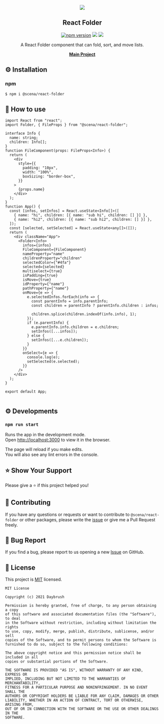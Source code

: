 

<p align="middle" ><img src="https://raw.githubusercontent.com/daybrush/react-folder/master/public/images/logo.png"/></p>
<h2 align="middle">React Folder</h2>
<p align="middle">
<a href="https://www.npmjs.com/package/@scena/react-folder" target="_blank"><img src="https://img.shields.io/npm/v/@scena/react-folder.svg?style=flat-square&color=007acc&label=version" alt="npm version" /></a>
<img src="https://img.shields.io/badge/language-typescript-blue.svg?style=flat-square"/>
<a href="https://github.com/daybrush/react-folder/blob/master/LICENSE" target="_blank"><img src="https://img.shields.io/github/license/daybrush/react-folder.svg?style=flat-square&label=license&color=08CE5D"/></a>
</p>
<p align="middle">A React Folder component that can fold, sort, and move lists.</p>
<p align="middle">
    <a href="https://github.com/daybrush/scena" target="_blank"><strong>Main Project</strong></a>
</p>


## ⚙️ Installation
### npm
```sh
$ npm i @scena/react-folder
```

## 🚀 How to use
```tsx
import React from "react";
import Folder, { FileProps } from "@scena/react-folder";

interface Info {
  name: string;
  children: Info[];
}
function FileComponent(props: FileProps<Info>) {
  return (
    <div
      style={{
        padding: "10px",
        width: "100%",
        boxSizing: "border-box",
      }}
    >
      {props.name}
    </div>
  );
}
function App() {
  const [infos, setInfos] = React.useState<Info[]>([
    { name: "hi", children: [{ name: "sub hi", children: [] }] },
    { name: "hi2", children: [{ name: "sub hi2", children: [] }] },
  ]);
  const [selected, setSelected] = React.useState<any[]>([]);
  return (
    <div className="App">
      <Folder<Info>
        infos={infos}
        FileComponent={FileComponent}
        nameProperty="name"
        childrenProperty="children"
        selectedColor={"#4fa"}
        selected={selected}
        multiselect={true}
        isPadding={true}
        isMove={true}
        idProperty={"name"}
        pathProperty={"name"}
        onMove={e => {
          e.selectedInfos.forEach(info => {
            const parentInfo = info.parentInfo;
            const children = parentInfo ? parentInfo.children : infos;

            children.splice(children.indexOf(info.info), 1);
          });
          if (e.parentInfo) {
            e.parentInfo.info.children = e.children;
            setInfos([...infos]);
          } else {
            setInfos([...e.children]);
          }
        }}
        onSelect={e => {
          console.log(e);
          setSelected(e.selected);
        }}
      />
    </div>
  );
}

export default App;


```



## ⚙️ Developments
### `npm run start`

Runs the app in the development mode.<br>
Open [http://localhost:3000](http://localhost:3000) to view it in the browser.

The page will reload if you make edits.<br>
You will also see any lint errors in the console.



## ⭐️ Show Your Support
Please give a ⭐️ if this project helped you!

## 👏 Contributing

If you have any questions or requests or want to contribute to `@scena/react-folder` or other packages, please write the [issue](https://github.com/daybrush/react-folder/issues) or give me a Pull Request freely.

## 🐞 Bug Report

If you find a bug, please report to us opening a new [Issue](https://github.com/daybrush/react-folder/issues) on GitHub.


## 📝 License

This project is [MIT](https://github.com/daybrush/react-folder/blob/master/LICENSE) licensed.

```
MIT License

Copyright (c) 2021 Daybrush

Permission is hereby granted, free of charge, to any person obtaining a copy
of this software and associated documentation files (the "Software"), to deal
in the Software without restriction, including without limitation the rights
to use, copy, modify, merge, publish, distribute, sublicense, and/or sell
copies of the Software, and to permit persons to whom the Software is
furnished to do so, subject to the following conditions:

The above copyright notice and this permission notice shall be included in all
copies or substantial portions of the Software.

THE SOFTWARE IS PROVIDED "AS IS", WITHOUT WARRANTY OF ANY KIND, EXPRESS OR
IMPLIED, INCLUDING BUT NOT LIMITED TO THE WARRANTIES OF MERCHANTABILITY,
FITNESS FOR A PARTICULAR PURPOSE AND NONINFRINGEMENT. IN NO EVENT SHALL THE
AUTHORS OR COPYRIGHT HOLDERS BE LIABLE FOR ANY CLAIM, DAMAGES OR OTHER
LIABILITY, WHETHER IN AN ACTION OF CONTRACT, TORT OR OTHERWISE, ARISING FROM,
OUT OF OR IN CONNECTION WITH THE SOFTWARE OR THE USE OR OTHER DEALINGS IN THE
SOFTWARE.
```
